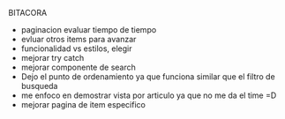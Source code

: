 BITACORA 
* paginacion evaluar tiempo de tiempo
* evluar otros items para avanzar
* funcionalidad vs estilos, elegir
* mejorar try catch
* mejorar componente de search
* Dejo el punto de ordenamiento ya que funciona similar que el filtro de busqueda
* me enfoco en demostrar vista por articulo ya que no me da el time =D
* mejorar pagina de item especifico